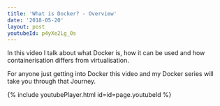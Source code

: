 ```yaml
---
title: 'What is Docker? - Overview'
date: '2018-05-20'
layout: post
youtubeId: p4yXe2Lg_0s
---
```

In this video I talk about what Docker is, how it can be used and how containerisation differs from virtualisation.

For anyone just getting into Docker this video and my Docker series will take you through that Journey.

{% include youtubePlayer.html id=id=page.youtubeId %}
